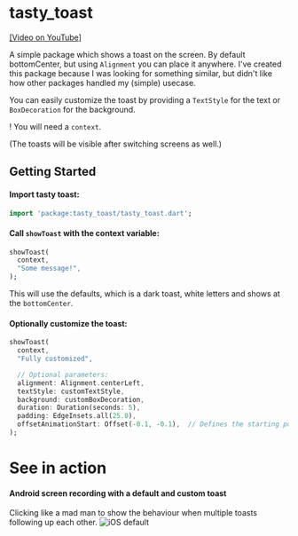 # tasty_toast

[[Video on YouTube]](https://youtu.be/fg1exguly94)

A simple package which shows a toast on the screen. By default bottomCenter, but using `Alignment` you can place it anywhere.
I've created this package because I was looking for something similar, but didn't like how other packages handled my (simple) usecase.

You can easily customize the toast by providing a `TextStyle` for the text or `BoxDecoration` for the background.

! You will need a `context`.

(The toasts will be visible after switching screens as well.)

## Getting Started

#### Import tasty toast:
```dart
import 'package:tasty_toast/tasty_toast.dart';
```

#### Call `showToast` with the context variable:
```dart
showToast(
  context,
  "Some message!",
);
```
This will use the defaults, which is a dark toast, white letters and shows at the `bottomCenter`.

#### Optionally customize the toast:

```dart
showToast(
  context,
  "Fully customized",

  // Optional parameters:
  alignment: Alignment.centerLeft,
  textStyle: customTextStyle,
  background: customBoxDecoration,
  duration: Duration(seconds: 5),
  padding: EdgeInsets.all(25.0),
  offsetAnimationStart: Offset(-0.1, -0.1),  // Defines the starting position of the fly-in animation
);
```

# See in action

#### Android screen recording with a default and custom toast

Clicking like a mad man to show the behaviour when multiple toasts following up each other.
![iOS default](screenshots/tasty_toast_demo.gif)

